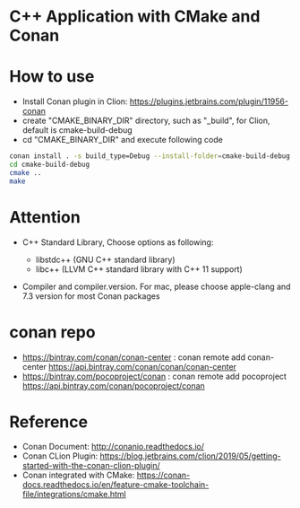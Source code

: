 C++ Application with CMake and Conan
=====================================

# How to use 

* Install Conan plugin in Clion: https://plugins.jetbrains.com/plugin/11956-conan
* create "CMAKE_BINARY_DIR" directory, such as "_build", for Clion, default is cmake-build-debug
* cd  "CMAKE_BINARY_DIR" and execute following code

```bash
conan install . -s build_type=Debug --install-folder=cmake-build-debug
cd cmake-build-debug
cmake ..
make
```

# Attention

* C++ Standard Library, Choose options as following: 

    * libstdc++ (GNU C++ standard library)
    * libc++ (LLVM C++ standard library with C++ 11 support)

* Compiler and compiler.version. For mac, please choose apple-clang and 7.3 version for most Conan packages


# conan repo

* https://bintray.com/conan/conan-center : conan remote add conan-center https://api.bintray.com/conan/conan/conan-center 
* https://bintray.com/pocoproject/conan  : conan remote add pocoproject https://api.bintray.com/conan/pocoproject/conan 

# Reference

* Conan Document: http://conanio.readthedocs.io/
* Conan CLion Plugin: https://blog.jetbrains.com/clion/2019/05/getting-started-with-the-conan-clion-plugin/
* Conan integrated with CMake: https://conan-docs.readthedocs.io/en/feature-cmake-toolchain-file/integrations/cmake.html

